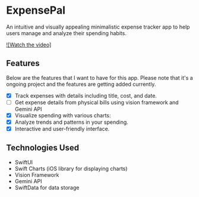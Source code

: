 # ExpensePal

An intuitive and visually appealing minimalistic expense tracker app to help users manage and analyze their spending habits. 

[![Watch the video]](https://github.com/user-attachments/assets/3e81e766-7fdd-4ac5-b8cd-d4a61600d4af)


## Features
Below are the features that I want to have for this app. Please note that it's a ongoing project and the features are getting added currently.
- [x] Track expenses with details including title, cost, and date.
- [ ] Get expense details from physical bills using vision framework and Gemini API
- [x] Visualize spending with various charts: 
- [x] Analyze trends and patterns in your spending.
- [x] Interactive and user-friendly interface.

## Technologies Used

- SwiftUI
- Swift Charts (iOS library for displaying charts)
- Vision Framework
- Gemini API
- SwiftData for data storage

